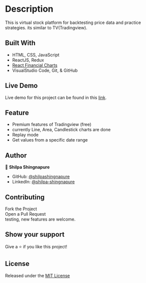 # Description
This is virtual stock platform for backtesting price data and practice strategies.
its similar to TV(Tradingview).

## Built With

- HTML, CSS, JavaScript 
- ReactJS, Redux 
- [React Financial Charts](https://github.com/react-financial/react-financial-charts)
- VisualStudio Code, Git, & GitHub 

## Live Demo
Live demo for this project can be found in this [link](https://demo-deploying-chart.vercel.app).





## Feature
- Premium features of Tradingview (free)
- currently Line, Area, Candlestick charts are done
- Replay mode
- Get values from a specific date range

## Author

👤 **Shilpa Shingnapure**

- GitHub: [@shilpashingnapure](https://github.com/shilpashingnapure)
- LinkedIn: [@shilpa-shingnapure](https://www.linkedin.com/in/shilpa-shingnapure)

## Contributing
Fork the Project \
Open a Pull Request \
testing, new features are welcome.

## Show your support

Give a ⭐️ if you like this project!

## License

Released under the [MIT License](https://choosealicense.com/licenses/mit/)
